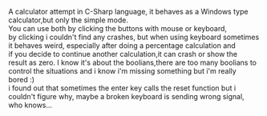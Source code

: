 
   A calculator attempt in C-Sharp language, it behaves as a Windows type     
                calculator,but only the simple mode.                         
   You can use both by clicking the buttons with mouse or keyboard,           
   by clicking i couldn't find any crashes, but when using keyboard sometimes 
   it behaves weird, especially after doing a percentage calculation and      
   if you decide to continue another calculation,it can crash or show the     
   result as zero. I know it's about the boolians,there are too many boolians 
   to control the situations and i know i'm missing something but i'm really  
   bored :)                                                                  
   i found out that sometimes the enter key calls the reset function but i    
   couldn't figure why, maybe a broken keyboard is sending wrong signal,      
   who knows...                                                                   
                                                                          

                            
